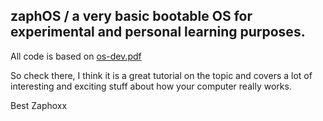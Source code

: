 <html>
<h2>zaphOS / a very basic bootable OS for experimental and personal learning purposes.</h2>
<p>All code is based on <a href=https://www.cs.bham.ac.uk/~exr/lectures/opsys/10_11/lectures/os-dev.pdf>os-dev.pdf</a></p>
<p>So check there, I think it is a great tutorial on the topic and covers a lot of interesting and exciting stuff about how your computer really works.</p>
Best
Zaphoxx
</html>
